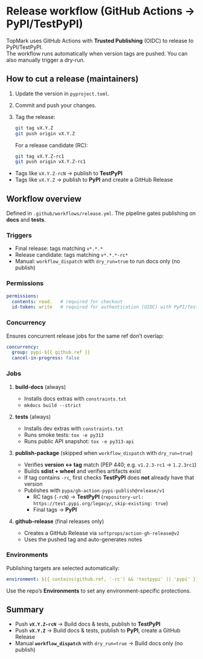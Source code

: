 <!--
topmark:header:start

  project      : TopMark
  file         : release-workflow.md
  file_relpath : docs/ci/release-workflow.md
  license      : MIT
  copyright    : (c) 2025 Olivier Biot

topmark:header:end
-->

# Release workflow (GitHub Actions → PyPI/TestPyPI)

TopMark uses GitHub Actions with **Trusted Publishing** (OIDC) to release to PyPI/TestPyPI.\
The workflow runs automatically when version tags are pushed. You can also manually trigger a dry-run.

## How to cut a release (maintainers)

1. Update the version in `pyproject.toml`.

1. Commit and push your changes.

1. Tag the release:

   ```bash
   git tag vX.Y.Z
   git push origin vX.Y.Z
   ```

   For a release candidate (RC):

   ```bash
   git tag vX.Y.Z-rc1
   git push origin vX.Y.Z-rc1
   ```

- Tags like `vX.Y.Z-rcN` → publish to **TestPyPI**
- Tags like `vX.Y.Z` → publish to **PyPI** and create a GitHub Release

## Workflow overview

Defined in `.github/workflows/release.yml`. The pipeline gates publishing on **docs** and **tests**.

### Triggers

- Final release: tags matching `v*.*.*`
- Release candidate: tags matching `v*.*.*-rc*`
- Manual: `workflow_dispatch` with `dry_run=true` to run docs only (no publish)

### Permissions

```yaml
permissions:
  contents: read.   # required for checkout
  id-token: write   # required for authentication (OIDC) with PyPI/TestPyPI
```

### Concurrency

Ensures concurrent release jobs for the same ref don’t overlap:

```yaml
concurrency:
  group: pypi-${{ github.ref }}
  cancel-in-progress: false
```

### Jobs

1. **build-docs** (always)

   - Installs docs extras with `constraints.txt`
   - `mkdocs build --strict`

1. **tests** (always)

   - Installs dev extras with `constraints.txt`
   - Runs smoke tests: `tox -e py313`
   - Runs public API snapshot: `tox -e py313-api`

1. **publish-package** (skipped when `workflow_dispatch` with `dry_run=true`)

   - Verifies **version ↔ tag** match (PEP 440; e.g. `v1.2.3-rc1` → `1.2.3rc1`)
   - Builds **sdist + wheel** and verifies artifacts exist
   - If tag contains `-rc`, first checks **TestPyPI** does **not** already have that version
   - Publishes with `pypa/gh-action-pypi-publish@release/v1`
     - RC tags (`-rcN`) → **TestPyPI** (`repository-url: https://test.pypi.org/legacy/`, `skip-existing: true`)
     - Final tags → **PyPI**

1. **github-release** (final releases only)

   - Creates a GitHub Release via `softprops/action-gh-release@v2`
   - Uses the pushed tag and auto-generates notes

### Environments

Publishing targets are selected automatically:

```yaml
environment: ${{ contains(github.ref, '-rc') && 'testpypi' || 'pypi' }}
```

Use the repo’s **Environments** to set any environment-specific protections.

## Summary

- Push **`vX.Y.Z-rcN`** → Build docs & tests, publish to **TestPyPI**
- Push **`vX.Y.Z`** → Build docs & tests, publish to **PyPI**, create a GitHub Release
- Manual **`workflow_dispatch`** with `dry_run=true` → Build docs only (no publish)
